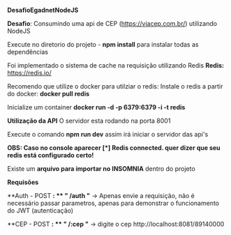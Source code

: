**DesafioEgadnetNodeJS**

**Desafio**: Consumindo uma api de CEP (https://viacep.com.br/) utilizando NodeJS

Execute no diretorio do projeto - 
  **npm install**
para instalar todas as dependências

Foi implementado o sistema de cache na requisição utilizando Redis
**Redis:** https://redis.io/

Recomendo que utilize o docker para utilziar o redis:
Instale o redis a partir do docker:
**docker pull redis**

Inicialize um container
**docker run -d -p 6379:6379 -i -t redis**

**Utilização da API**
O servidor esta rodando na porta 8001

Execute o comando **npm run dev** assim irá iniciar o servidor das api's

**OBS: Caso no console aparecer [*] Redis connected. quer dizer que seu redis está configurado certo!**

Existe um **arquivo para importar no INSOMNIA** dentro do projeto

**Requisões**

**Auth - POST **: ** " /auth "**       -> Apenas envie a requisição, não é necessário passar parametros, apenas para demonstrar o funcionamento do JWT (autenticação)

**CEP  - POST  **: ** " /:cep "**      -> digite o cep http://localhost:8081/89140000
